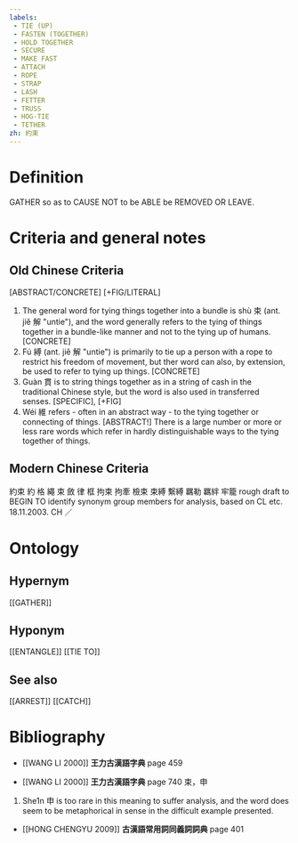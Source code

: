 ```yaml
---
labels: 
 - TIE (UP)
 - FASTEN (TOGETHER)
 - HOLD TOGETHER
 - SECURE
 - MAKE FAST
 - ATTACH
 - ROPE
 - STRAP
 - LASH
 - FETTER
 - TRUSS
 - HOG-TIE
 - TETHER
zh: 約束
---
```


# Definition
GATHER so as to CAUSE NOT to be ABLE be REMOVED OR LEAVE.
# Criteria and general notes
## Old Chinese Criteria
[ABSTRACT/CONCRETE]
[+FIG/LITERAL]
1. The general word for tying things together into a bundle is shù 束 (ant. jiě 解 "untie"), and the word generally refers to the tying of things together in a bundle-like manner and not to the tying up of humans.
[CONCRETE]
2. Fú 縛 (ant. jiě 解 "untie") is primarily to tie up a person with a rope to restrict his freedom of movement, but ther word can also, by extension, be used to refer to tying up things.
[CONCRETE]
3. Guàn 貫 is to string things together as in a string of cash in the traditional Chinese style, but the word is also used in transferred senses.
[SPECIFIC], [+FIG]
4. Wéi 維 refers - often in an abstract way - to the tying together or connecting of things.
[ABSTRACT!]
There is a large number or more or less rare words which refer in hardly distinguishable ways to the tying together of things.
## Modern Chinese Criteria
約束
約
格
繩
束
斂
律
框
拘束
拘牽
檢束
束縛
繫縛
羈勒
羈絆
牢籠
rough draft to BEGIN TO identify synonym group members for analysis, based on CL etc. 18.11.2003. CH ／
# Ontology

## Hypernym
[[GATHER]]
## Hyponym
[[ENTANGLE]]
[[TIE TO]]
## See also
[[ARREST]]
[[CATCH]]
# Bibliography
- [[WANG LI 2000]]
**王力古漢語字典** page 459

- [[WANG LI 2000]]
**王力古漢語字典** page 740
束，申
1. She1n 申 is too rare in this meaning to suffer analysis, and the word does seem to be metaphorical in sense in the difficult example presented.
- [[HONG CHENGYU 2009]]
**古漢語常用詞同義詞詞典** page 401
